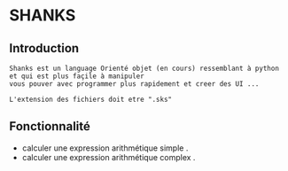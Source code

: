 # SHANKS

## Introduction
 
    Shanks est un language Orienté objet (en cours) ressemblant à python et qui est plus façile à manipuler
    vous pouver avec programmer plus rapidement et creer des UI ...
    
    L'extension des fichiers doit etre ".sks"
## Fonctionnalité

- calculer une expression arithmétique simple .
- calculer une expression arithmétique complex .

